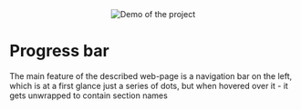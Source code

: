 <div align="center"><img src="screenshots/progress_bar_demo.gif" alt="Demo of the project"/></div>

# Progress bar

The main feature of the described web-page is a navigation bar on the left, which is at a first glance just a series of dots, but when hovered over it - it gets unwrapped to contain section names